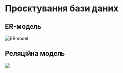 # Проєктування бази даних

## ER-модель 

![ERmodel](http://www.plantuml.com/plantuml/proxy?cache=no&src=https://raw.githubusercontent.com/Oleh-Khomenko/AMC/teamlead/src/uml/ERmodel.puml)

## Реляційна модель

![](../../guidelines/media/)
